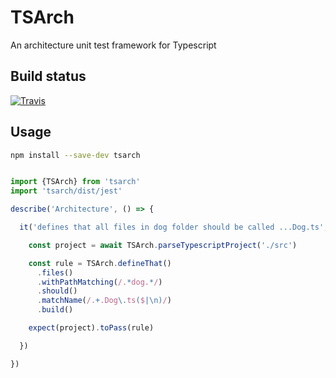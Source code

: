 # TSArch

An architecture unit test framework for Typescript

## Build status

[![Travis](https://travis-ci.org/MaibornWolff/ts-arch.svg?branch=master)](https://travis-ci.org/MaibornWolff/ts-arch)

## Usage

```bash
npm install --save-dev tsarch
```

```typescript

import {TSArch} from 'tsarch'
import 'tsarch/dist/jest'

describe('Architecture', () => {

  it('defines that all files in dog folder should be called ...Dog.ts', async () => {

    const project = await TSArch.parseTypescriptProject('./src')

    const rule = TSArch.defineThat()
      .files()
      .withPathMatching(/.*dog.*/)
      .should()
      .matchName(/.+.Dog\.ts($|\n)/)
      .build()

    expect(project).toPass(rule)

  })

})

```
